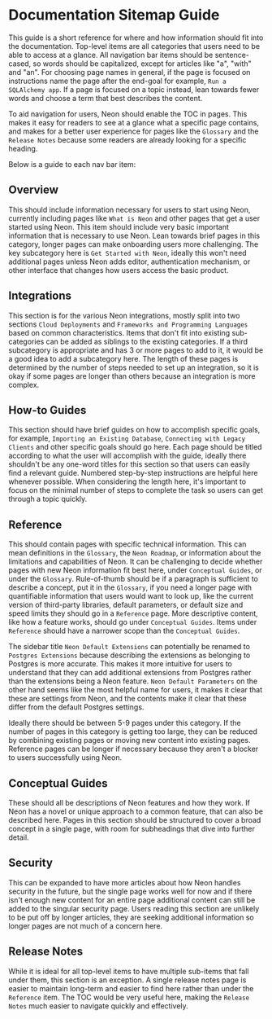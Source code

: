 # Documentation Sitemap Guide

This guide is a short reference for where and how information should fit into the documentation.
Top-level items are all categories that users need to be able to access at a glance. All navigation bar items should be sentence-cased, so words should be capitalized, except for articles like "a", "with" and "an". For choosing page names in general, if the page is focused on instructions name the page after the end-goal for example, `Run a SQLAlchemy app`. If a page is focused on a topic instead, lean towards fewer words and choose a term that best describes the content.

To aid navigation for users, Neon should enable the TOC in pages. This makes it easy for readers to see at a glance what a specific page contains, and makes for a better user experience for pages like the `Glossary` and the `Release Notes` because some readers are already looking for a specific heading.

Below is a guide to each nav bar item:

## Overview

This should include information necessary for users to start using Neon, currently including pages like `What is Neon` and other pages that get a user started using Neon. This item should include very basic important information that is necessary to use Neon. Lean towards brief pages in this category, longer pages can make onboarding users more challenging. The key subcategory here is `Get Started with Neon`, ideally this won't need additional pages unless Neon adds editor, authentication mechanism, or other interface that changes how users access the basic product.

## Integrations

This section is for the various Neon integrations, mostly split into two sections `Cloud Deployments` and `Frameworks and Programming Languages` based on common characteristics. Items that don't fit into existing sub-categories can be added as siblings to the existing categories. If a third subcategory is appropriate and has 3 or more pages to add to it, it would be a good idea to add a subcategory here. The length of these pages is determined by the number of steps needed to set up an integration, so it is okay if some pages are longer than others because an integration is more complex.

## How-to Guides

This section should have brief guides on how to accomplish specific goals, for example, `Importing an Existing Database`, `Connecting with Legacy Clients` and other specific goals should go here. Each page should be titled according to what the user will accomplish with the guide, ideally there shouldn't be any one-word titles for this section so that users can easily find a relevant guide. Numbered step-by-step instructions are helpful here whenever possible. When considering the length here, it's important to focus on the minimal number of steps to complete the task so users can get through a topic quickly.

## Reference

This should contain pages with specific technical information. This can mean definitions in the `Glossary`, the `Neon Roadmap`, or information about the limitations and capabilities of Neon. It can be challenging to decide whether pages with new Neon information fit best here, under `Conceptual Guides`, or under the `Glossary`. Rule-of-thumb should be if a paragraph is sufficient to describe a concept, put it in the `Glossary`, if you need a longer page with quantifiable information that users would want to look up, like the current version of third-party libraries, default parameters, or default size and speed limits they should go in a `Reference` page. More descriptive content, like how a feature works, should go under `Conceptual Guides`. Items under `Reference` should have a narrower scope than the `Conceptual Guides`.

The sidebar title `Neon Default Extensions` can potentially be renamed to `Postgres Extensions` because describing the extensions as belonging to Postgres is more accurate. This makes it more intuitive for users to understand that they can add additional extensions from Postgres rather than the extensions being a Neon feature. `Neon Default Parameters` on the other hand seems like the most helpful name for users, it makes it clear that these are settings from Neon, and the contents make it clear that these differ from the default Postgres settings.

Ideally there should be between 5-9 pages under this category. If the number of pages in this category is getting too large, they can be reduced by combining existing pages or moving new content into existing pages. Reference pages can be longer if necessary because they aren't a blocker to users successfully using Neon.

## Conceptual Guides

These should all be descriptions of Neon features and how they work. If Neon has a novel or unique approach to a common feature, that can also be described here. Pages in this section should be structured to cover a broad concept in a single page, with room for subheadings that dive into further detail.

## Security

This can be expanded to have more articles about how Neon handles security in the future, but the single page works well for now and if there isn't enough new content for an entire page additional content can still be added to the singular security page. Users reading this section are unlikely to be put off by longer articles, they are seeking additional information so longer pages are not much of a concern here.

## Release Notes

While it is ideal for all top-level items to have multiple sub-items that fall under them, this section is an exception. A single release notes page is easier to maintain long-term and easier to find here rather than under the `Reference` item. The TOC would be very useful here, making the `Release Notes` much easier to navigate quickly and effectively.
